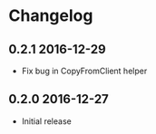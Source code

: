 # Changelog

## 0.2.1       2016-12-29

* Fix bug in CopyFromClient helper


## 0.2.0       2016-12-27

* Initial release

